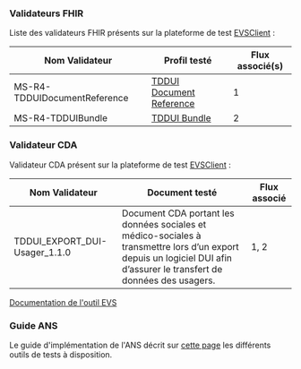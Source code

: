 ### Validateurs FHIR

Liste des validateurs FHIR présents sur la plateforme de test [EVSClient](https://interop.esante.gouv.fr/evs/fhir/validator.seam?standard=31) :

| Nom Validateur                                      | Profil testé  | Flux associé(s) |
| --------------------------------------------------- | ----------------- | ------------- |
| MS-R4-TDDUIDocumentReference                        | [TDDUI Document Reference](StructureDefinition-tddui-documentreference.html)           | 1 |
| MS-R4-TDDUIBundle                                  | [TDDUI Bundle](StructureDefinition-tddui-bundle.html)           | 2 |

### Validateur CDA

Validateur CDA présent sur la plateforme de test [EVSClient](https://interop.esante.gouv.fr/evs/cda/validator.seam?standard=44) :

| Nom Validateur | Document testé | Flux associé |
| --------------------------------------------------- | ----------------- | ----------------------------------------------------------------------------------------------------------------- |
| TDDUI_EXPORT_DUI-Usager_1.1.0 | Document CDA portant les données sociales et médico-sociales à transmettre lors d’un export depuis un logiciel DUI afin d’assurer le transfert de données des usagers.| 1, 2 |

[Documentation de l'outil EVS](https://interop.esante.gouv.fr/gazelle-documentation/EVS-Client/user.html)

### Guide ANS

Le guide d'implémentation de l'ANS décrit sur [cette page](https://interop.esante.gouv.fr/ig/documentation/tests.html) les différents outils de tests à disposition.
